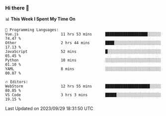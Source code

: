 ### Hi there 👋

<!--
**asdf12303116/asdf12303116** is a ✨ _special_ ✨ repository because its `README.md` (this file) appears on your GitHub profile.

Here are some ideas to get you started:

- 🔭 I’m currently working on ...
- 🌱 I’m currently learning ...
- 👯 I’m looking to collaborate on ...
- 🤔 I’m looking for help with ...
- 💬 Ask me about ...
- 📫 How to reach me: ...
- 😄 Pronouns: ...
- ⚡ Fun fact: ...
-->

<!--START_SECTION:waka-->
📊 **This Week I Spent My Time On** 

```text
💬 Programming Languages: 
Vue.js                   11 hrs 53 mins      ███████████████████░░░░░░   74.47 % 
Other                    2 hrs 44 mins       ████░░░░░░░░░░░░░░░░░░░░░   17.13 % 
JavaScript               52 mins             █░░░░░░░░░░░░░░░░░░░░░░░░   05.45 % 
Python                   10 mins             ░░░░░░░░░░░░░░░░░░░░░░░░░   01.10 % 
YAML                     8 mins              ░░░░░░░░░░░░░░░░░░░░░░░░░   00.87 % 

🔥 Editors: 
WebStorm                 12 hrs 55 mins      ████████████████████░░░░░   80.85 % 
VS Code                  3 hrs 3 mins        █████░░░░░░░░░░░░░░░░░░░░   19.15 % 
```


 Last Updated on 2023/09/29 18:31:50 UTC
<!--END_SECTION:waka-->
